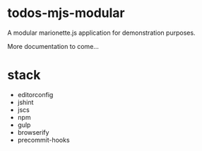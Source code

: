 # todos-mjs-modular

A modular marionette.js application for demonstration purposes.

More documentation to come...

# stack

* editorconfig
* jshint
* jscs
* npm
* gulp
* browserify
* precommit-hooks

